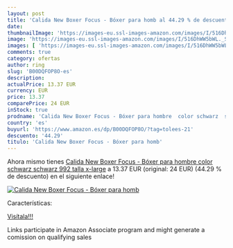 ```yaml
---
layout: post
title: 'Calida New Boxer Focus - Bóxer para homb al 44.29 % de descuento'
date: 
thumbnailImage: 'https://images-eu.ssl-images-amazon.com/images/I/516DhWW5bWL._SL200_.jpg'
image: 'https://images-eu.ssl-images-amazon.com/images/I/516DhWW5bWL._SL200_.jpg'
images: [ 'https://images-eu.ssl-images-amazon.com/images/I/516DhWW5bWL._SL200_.jpg' ]
comments: true
category: ofertas
author: ring
slug: 'B00DQFOP8O-es'
description:
actualPrice: 13.37 EUR
currency: EUR
price: 13.37
comparePrice: 24 EUR
inStock: true
prodname: 'Calida New Boxer Focus - Bóxer para hombre  color schwarz  schwarz 992   talla x-large'
country: 'es'
buyurl: 'https://www.amazon.es/dp/B00DQFOP8O/?tag=tolees-21'
descuento: '44.29'
titulo: 'Calida New Boxer Focus - Bóxer para homb'
---
```


Ahora mismo tienes [Calida New Boxer Focus - Bóxer para hombre  color schwarz  schwarz 992   talla x-large](https://www.amazon.es/dp/B00DQFOP8O/?tag=tolees-21) a 13.37 EUR (original: 24 EUR) (44.29 %  de descuento) en el siguiente enlace!

[![Calida New Boxer Focus - Bóxer para homb](https://images-eu.ssl-images-amazon.com/images/I/516DhWW5bWL._SL200_.jpg)](https://www.amazon.es/dp/B00DQFOP8O/?tag=tolees-21)

Características:


[Visítala!!!](https://www.amazon.es/dp/B00DQFOP8O/?tag=tolees-21)

Links participate in Amazon Associate program and might generate a comission on qualifying sales
